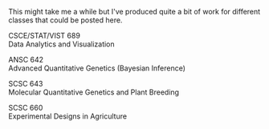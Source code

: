 This might take me a while but I've produced quite a bit of work for different classes that could be posted here. 


CSCE/STAT/VIST 689  
Data Analytics and Visualization  

ANSC 642   
Advanced Quantitative Genetics (Bayesian Inference)

SCSC 643  
Molecular Quantitative Genetics and Plant Breeding

SCSC 660  
Experimental Designs in Agriculture





















